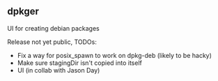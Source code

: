 ## dpkger

UI for creating debian packages

Release not yet public, TODOs:
 - Fix a way for posix_spawn to work on dpkg-deb (likely to be hacky)
 - Make sure stagingDir isn't copied into itself
 - UI (in collab with Jason Day)
